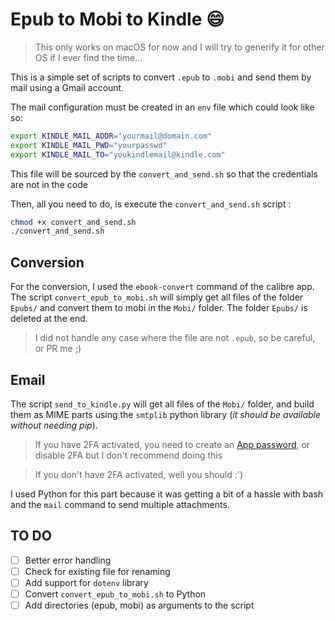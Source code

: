 # Epub to Mobi to Kindle :smile: 

> This only works on macOS for now and I will try to generify it for other OS if I ever find the time...


This is a simple set of scripts to convert `.epub` to `.mobi` and send them by mail using a Gmail account.

The mail configuration must be created in an `env` file which could look like so: 
```bash 
export KINDLE_MAIL_ADDR="yourmail@domain.com"
export KINDLE_MAIL_PWD="yourpasswd"
export KINDLE_MAIL_TO="youkindlemail@kindle.com"
```

This file will be sourced by the `convert_and_send.sh` so that the credentials are not in the code


Then, all you need to do, is execute the `convert_and_send.sh` script :

```bash
chmod +x convert_and_send.sh
./convert_and_send.sh
```

## Conversion

For the conversion, I used the `ebook-convert` command of the calibre app. The script `convert_epub_to_mobi.sh` will simply get all files of the folder `Epubs/` and convert them to mobi in the `Mobi/` folder.  The folder `Epubs/` is deleted at the end. 

> I did not handle any case where the file are not `.epub`, so be careful, or PR me ;) 

## Email 

The script `send_to_kindle.py` will get all files of the `Mobi/` folder, and build them as MIME parts using the `smtplib` python library (_it should be available without needing pip_). 

> If you have 2FA activated, you need to create an [App password](https://support.google.com/accounts/answer/185833?hl=en), or disable 2FA but I don't recommend doing this

> If you don't have 2FA activated, well you should :')


I used Python for this part because it was getting a bit of a hassle with bash and the `mail` command to send multiple attachments.


## TO DO 

- [ ] Better error handling
- [ ] Check for existing file for renaming
- [ ] Add support for `dotenv` library
- [ ] Convert `convert_epub_to_mobi.sh` to Python
- [ ] Add directories (epub, mobi) as arguments to the script
